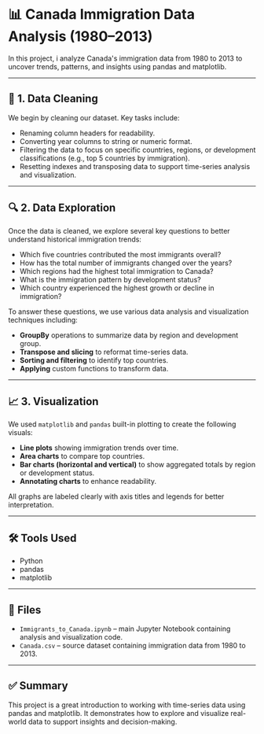 # 📊 Canada Immigration Data Analysis (1980–2013)

In this project, i analyze Canada's immigration data from 1980 to 2013 to uncover trends, patterns, and insights using pandas and matplotlib.

---

## 🧹 1. Data Cleaning

We begin by cleaning our dataset. Key tasks include:

- Renaming column headers for readability.
- Converting year columns to string or numeric format.
- Filtering the data to focus on specific countries, regions, or development classifications (e.g., top 5 countries by immigration).
- Resetting indexes and transposing data to support time-series analysis and visualization.
---

## 🔍 2. Data Exploration

Once the data is cleaned, we explore several key questions to better understand historical immigration trends:

- Which five countries contributed the most immigrants overall?
- How has the total number of immigrants changed over the years?
- Which regions had the highest total immigration to Canada?
- What is the immigration pattern by development status?
- Which country experienced the highest growth or decline in immigration?

To answer these questions, we use various data analysis and visualization techniques including:

- **GroupBy** operations to summarize data by region and development group.
- **Transpose and slicing** to reformat time-series data.
- **Sorting and filtering** to identify top countries.
- **Applying** custom functions to transform data.

---

## 📈 3. Visualization

We used `matplotlib` and `pandas` built-in plotting to create the following visuals:

- **Line plots** showing immigration trends over time.
- **Area charts** to compare top countries.
- **Bar charts (horizontal and vertical)** to show aggregated totals by region or development status.
- **Annotating charts** to enhance readability.

All graphs are labeled clearly with axis titles and legends for better interpretation.

---

## 🛠️ Tools Used

- Python
- pandas
- matplotlib

---

## 📁 Files

- `Immigrants_to_Canada.ipynb` – main Jupyter Notebook containing analysis and visualization code.
- `Canada.csv` – source dataset containing immigration data from 1980 to 2013.

---

## ✅ Summary

This project is a great introduction to working with time-series data using pandas and matplotlib. It demonstrates how to explore and visualize real-world data to support insights and decision-making.

